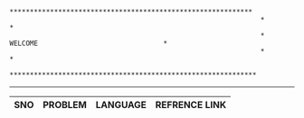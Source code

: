                                       

                                                                  ************************************************************
                                                                  *                                                           *
                                                                  *                     WELCOME                               *
                                                                  *                                                           *
                                                                  *************************************************************                                                                

*********************************************************************************************************************************************************************************************


|   SNO     | 	PROBLEM		 |   LANGUAGE     | REFRENCE LINK |     
| --------- | 	------- 	 |   ---------    |   -------     |      


    

    


    

    
